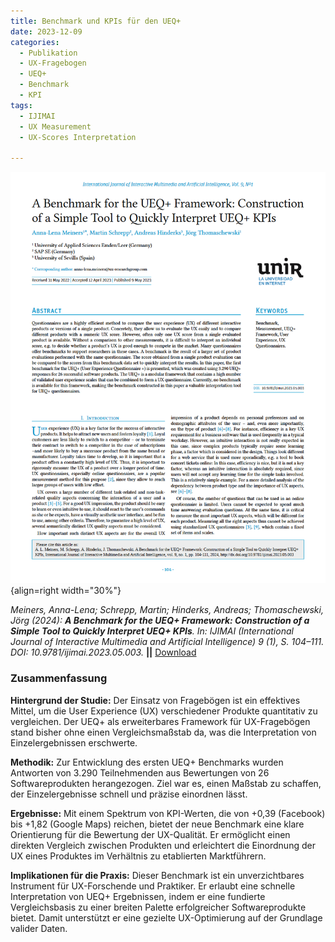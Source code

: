 ```yaml
---
title: Benchmark und KPIs für den UEQ+
date: 2023-12-09
categories:
  - Publikation
  - UX-Fragebogen
  - UEQ+
  - Benchmark
  - KPI
tags:
  - IJIMAI
  - UX Measurement
  - UX-Scores Interpretation

---
```

![Artikel Benchmark UEQ+ Framework](assets/2023-article-benchmark-ueq-framework.PNG){align=right width="30%"}


*Meiners, Anna-Lena; Schrepp, Martin; Hinderks, Andreas; Thomaschewski, Jörg (2024): __A Benchmark for the UEQ+ Framework: Construction of a Simple Tool to Quickly Interpret UEQ+ KPIs__. In: IJIMAI (International Journal of Interactive Multimedia and Artificial Intelligence) 9 (1), S. 104–111. DOI: 10.9781/ijimai.2023.05.003.* **||** [Download](https://www.ijimai.org/journal/sites/default/files/2024-11/ijimai_9_1_10.pdf)


### Zusammenfassung

**Hintergrund der Studie:** Der Einsatz von Fragebögen ist ein effektives Mittel, um die User Experience (UX) verschiedener Produkte quantitativ zu vergleichen. Der UEQ+ als erweiterbares Framework für UX-Fragebögen stand bisher ohne einen Vergleichsmaßstab da, was die Interpretation von Einzelergebnissen erschwerte.

<!-- more -->

**Methodik:** Zur Entwicklung des ersten UEQ+ Benchmarks wurden Antworten von 3.290 Teilnehmenden aus Bewertungen von 26 Softwareprodukten herangezogen. Ziel war es, einen Maßstab zu schaffen, der Einzelergebnisse schnell und präzise einordnen lässt.

**Ergebnisse:** Mit einem Spektrum von KPI-Werten, die von +0,39 (Facebook) bis +1,82 (Google Maps) reichen, bietet der neue Benchmark eine klare Orientierung für die Bewertung der UX-Qualität. Er ermöglicht einen direkten Vergleich zwischen Produkten und erleichtert die Einordnung der UX eines Produktes im Verhältnis zu etablierten Marktführern.

**Implikationen für die Praxis:** Dieser Benchmark ist ein unverzichtbares Instrument für UX-Forschende und Praktiker. Er erlaubt eine schnelle Interpretation von UEQ+ Ergebnissen, indem er eine fundierte Vergleichsbasis zu einer breiten Palette erfolgreicher Softwareprodukte bietet. Damit unterstützt er eine gezielte UX-Optimierung auf der Grundlage valider Daten.
